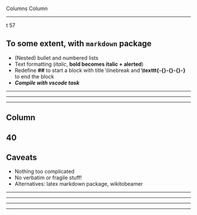 Columns   Column
--------  -------
t         57

## To some extent, with `markdown` package

- (Nested) bullet and numbered lists
- Text formatting (*italic*, **bold becomes italic + alerted**) 
- Redefine __\#\#__ to start a block with title \linebreak
and __\texttt{-{}-{}-{}-}__ to end the block
- ___Compile with vscode task___

----

----

-------
Column
-------
40
-------

## Caveats

- Nothing too complicated
- No verbatim or fragile stuff!
- Alternatives: latex markdown package, wikitobeamer

----

----

----

----
